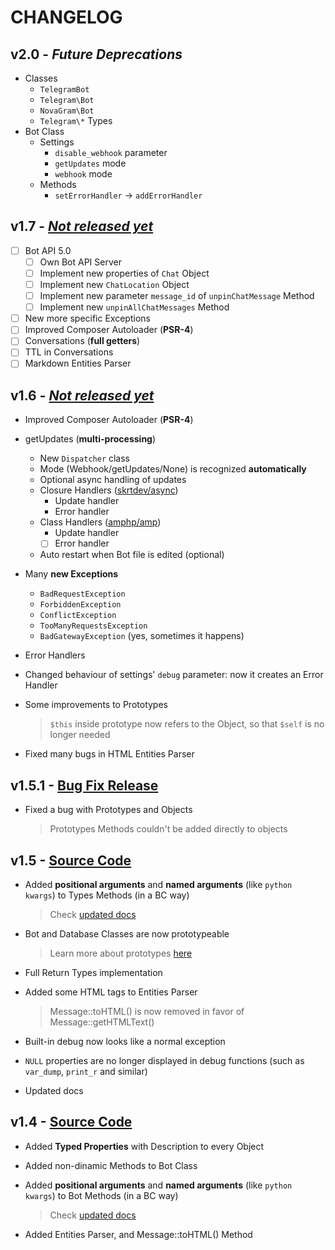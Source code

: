 # CHANGELOG

## v2.0 - _Future Deprecations_

- Classes
    - `TelegramBot`
    - `Telegram\Bot`
    - `NovaGram\Bot`
    - `Telegram\*` Types
- Bot Class
    - Settings
        - `disable_webhook` parameter
        - `getUpdates` mode
        - `webhook` mode
    - Methods
        - `setErrorHandler` -> `addErrorHandler`

## v1.7 - [_Not released yet_](https://github.com/skrtdev/NovaGram/tree/beta)
- [ ] Bot API 5.0
    - [ ] Own Bot API Server
    - [ ] Implement new properties of `Chat` Object
    - [ ] Implement new `ChatLocation` Object
    - [ ] Implement new parameter `message_id` of `unpinChatMessage` Method
    - [ ] Implement new `unpinAllChatMessages` Method
- [ ] New more specific Exceptions
- [ ] Improved Composer Autoloader (**PSR-4**)
- [ ] Conversations (**full getters**)
- [ ] TTL in Conversations
- [ ] Markdown Entities Parser

## v1.6 - [_Not released yet_](https://github.com/skrtdev/NovaGram/tree/beta)

- Improved Composer Autoloader (**PSR-4**)
- getUpdates (**multi-processing**)
    - New `Dispatcher` class
    - Mode (Webhook/getUpdates/None) is recognized **automatically**
    - Optional async handling of updates
    - Closure Handlers ([skrtdev/async](https://github.com/skrtdev/php-async))
        - Update handler
        - Error handler
    - Class Handlers ([amphp/amp](https://github.com/amphp/amp))
        - Update handler
        - [ ] Error handler
    - Auto restart when Bot file is edited (optional)

- Many **new Exceptions**
    - `BadRequestException`
    - `ForbiddenException`
    - `ConflictException`
    - `TooManyRequestsException`
    - `BadGatewayException` (yes, sometimes it happens)
- Error Handlers
- Changed behaviour of settings' `debug` parameter: now it creates an Error Handler  
- Some improvements to Prototypes

    > `$this` inside prototype now refers to the Object, so that `$self` is no longer needed

- Fixed many bugs in HTML Entities Parser

## v1.5.1 - [Bug Fix Release](https://github.com/skrtdev/NovaGram/releases/tag/v1.5.1)

- Fixed a bug with Prototypes and Objects

    > Prototypes Methods couldn't be added directly to objects

## v1.5 - [Source Code](https://github.com/skrtdev/NovaGram/releases/tag/v1.5)

- Added **positional arguments** and **named arguments** (like `python kwargs`) to Types Methods (in a BC way)

    > Check [updated docs](https://docs.novagram.ga/objects.html)

- Bot and Database Classes are now prototypeable

    > Learn more about prototypes [here](https://docs.novagram.ga/prototypes.html)

- Full Return Types implementation
- Added some HTML tags to Entities Parser

    > Message::toHTML() is now removed in favor of Message::getHTMLText()

- Built-in debug now looks like a normal exception
- `NULL` properties are no longer displayed in debug functions (such as `var_dump`, `print_r` and similar)
- Updated docs

## v1.4 - [Source Code](https://github.com/skrtdev/NovaGram/releases/tag/v1.4)

- Added **Typed Properties** with Description to every Object
- Added non-dinamic Methods to Bot Class
- Added **positional arguments** and **named arguments** (like `python kwargs`) to Bot Methods (in a BC way)

    > Check [updated docs](https://docs.novagram.ga/requests.html)

- Added Entities Parser, and Message::toHTML() Method
